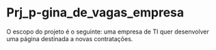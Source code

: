 # Prj_p-gina_de_vagas_empresa
O escopo do projeto é o seguinte: uma empresa de TI quer desenvolver uma página destinada a novas contratações.
